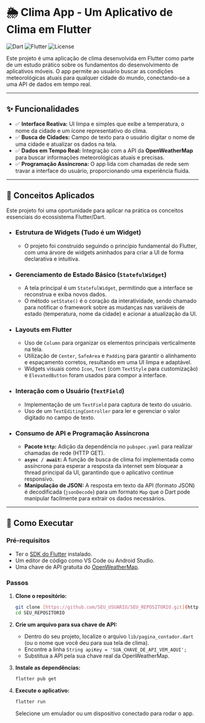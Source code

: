 # 🌦️ Clima App - Um Aplicativo de Clima em Flutter

![Dart](https://img.shields.io/badge/Language-Dart-blue?logo=dart)
![Flutter](https://img.shields.io/badge/Framework-Flutter-02569B?logo=flutter)
![License](https://img.shields.io/badge/License-MIT-green)

Este projeto é uma aplicação de clima desenvolvida em Flutter como parte de um estudo prático sobre os fundamentos do desenvolvimento de aplicativos móveis. O app permite ao usuário buscar as condições meteorológicas atuais para qualquer cidade do mundo, conectando-se a uma API de dados em tempo real.

---
## ✨ Funcionalidades

* ✅ **Interface Reativa:** UI limpa e simples que exibe a temperatura, o nome da cidade e um ícone representativo do clima.
* ✅ **Busca de Cidades:** Campo de texto para o usuário digitar o nome de uma cidade e atualizar os dados na tela.
* ✅ **Dados em Tempo Real:** Integração com a API da **OpenWeatherMap** para buscar informações meteorológicas atuais e precisas.
* ✅ **Programação Assíncrona:** O app lida com chamadas de rede sem travar a interface do usuário, proporcionando uma experiência fluida.

---
## 🧠 Conceitos Aplicados

Este projeto foi uma oportunidade para aplicar na prática os conceitos essenciais do ecossistema Flutter/Dart.

* ### **Estrutura de Widgets (Tudo é um Widget)**
    * O projeto foi construído seguindo o princípio fundamental do Flutter, com uma árvore de widgets aninhados para criar a UI de forma declarativa e intuitiva.

* ### **Gerenciamento de Estado Básico (`StatefulWidget`)**
    * A tela principal é um `StatefulWidget`, permitindo que a interface se reconstrua e exiba novos dados.
    * O método `setState()` é o coração da interatividade, sendo chamado para notificar o framework sobre as mudanças nas variáveis de estado (temperatura, nome da cidade) e acionar a atualização da UI.

* ### **Layouts em Flutter**
    * Uso de `Column` para organizar os elementos principais verticalmente na tela.
    * Utilização de `Center`, `SafeArea` e `Padding` para garantir o alinhamento e espaçamento corretos, resultando em uma UI limpa e adaptável.
    * Widgets visuais como `Icon`, `Text` (com `TextStyle` para customização) e `ElevatedButton` foram usados para compor a interface.

* ### **Interação com o Usuário (`TextField`)**
    * Implementação de um `TextField` para captura de texto do usuário.
    * Uso de um `TextEditingController` para ler e gerenciar o valor digitado no campo de texto.

* ### **Consumo de API e Programação Assíncrona**
    * **Pacote `http`:** Adição da dependência no `pubspec.yaml` para realizar chamadas de rede (HTTP GET).
    * **`async / await`:** A função de busca de clima foi implementada como assíncrona para esperar a resposta da internet sem bloquear a thread principal da UI, garantindo que o aplicativo continue responsivo.
    * **Manipulação de JSON:** A resposta em texto da API (formato JSON) é decodificada (`jsonDecode`) para um formato `Map` que o Dart pode manipular facilmente para extrair os dados necessários.

---
## 🚀 Como Executar

### Pré-requisitos
* Ter o [SDK do Flutter](https://flutter.dev/docs/get-started/install) instalado.
* Um editor de código como VS Code ou Android Studio.
* Uma chave de API gratuita do [OpenWeatherMap](https://openweathermap.org/api).

### Passos
1.  **Clone o repositório:**
    ```bash
    git clone [https://github.com/SEU_USUARIO/SEU_REPOSITORIO.git](https://github.com/SEU_USUARIO/SEU_REPOSITORIO.git)
    cd SEU_REPOSITORIO
    ```

2.  **Crie um arquivo para sua chave de API:**
    * Dentro do seu projeto, localize o arquivo `lib/pagina_contador.dart` (ou o nome que você deu para sua tela de clima).
    * Encontre a linha `String apiKey = 'SUA_CHAVE_DE_API_VEM_AQUI';`
    * Substitua a API pela sua chave real da OpenWeatherMap.

3.  **Instale as dependências:**
    ```bash
    flutter pub get
    ```

4.  **Execute o aplicativo:**
    ```bash
    flutter run
    ```
    Selecione um emulador ou um dispositivo conectado para rodar o app.
